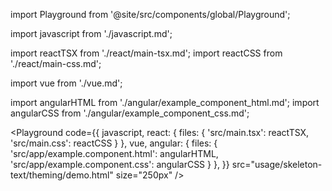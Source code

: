 import Playground from '@site/src/components/global/Playground';

import javascript from './javascript.md';

import reactTSX from './react/main-tsx.md';
import reactCSS from './react/main-css.md';

import vue from './vue.md';

import angularHTML from './angular/example_component_html.md';
import angularCSS from './angular/example_component_css.md';

<Playground
  code={{
    javascript,
    react: {
      files: {
        'src/main.tsx': reactTSX,
        'src/main.css': reactCSS
      }
    },
    vue,
    angular: {
      files: {
        'src/app/example.component.html': angularHTML,
        'src/app/example.component.css': angularCSS
      }
    },
  }}
  src="usage/skeleton-text/theming/demo.html"
  size="250px"
/>
